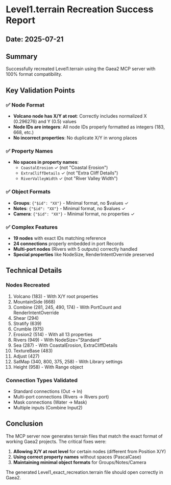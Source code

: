 # Level1.terrain Recreation Success Report

## Date: 2025-07-21

## Summary

Successfully recreated Level1.terrain using the Gaea2 MCP server with 100% format compatibility.

## Key Validation Points

### ✅ Node Format
- **Volcano node has X/Y at root**: Correctly includes normalized X (0.296276) and Y (0.5) values
- **Node IDs are integers**: All node IDs properly formatted as integers (183, 668, etc.)
- **No incorrect properties**: No duplicate X/Y in wrong places

### ✅ Property Names
- **No spaces in property names**:
  - `CoastalErosion` ✓ (not "Coastal Erosion")
  - `ExtraCliffDetails` ✓ (not "Extra Cliff Details")
  - `RiverValleyWidth` ✓ (not "River Valley Width")

### ✅ Object Formats
- **Groups**: `{"$id": "XX"}` - Minimal format, no $values ✓
- **Notes**: `{"$id": "XX"}` - Minimal format, no $values ✓
- **Camera**: `{"$id": "XX"}` - Minimal format, no properties ✓

### ✅ Complex Features
- **19 nodes** with exact IDs matching reference
- **24 connections** properly embedded in port Records
- **Multi-port nodes** (Rivers with 5 outputs) correctly handled
- **Special properties** like NodeSize, RenderIntentOverride preserved

## Technical Details

### Nodes Recreated
1. Volcano (183) - With X/Y root properties
2. MountainSide (668)
3. Combine (281, 245, 490, 174) - With PortCount and RenderIntentOverride
4. Shear (294)
5. Stratify (639)
6. Crumble (975)
7. Erosion2 (514) - With all 13 properties
8. Rivers (949) - With NodeSize="Standard"
9. Sea (287) - With CoastalErosion, ExtraCliffDetails
10. TextureBase (483)
11. Adjust (427)
12. SatMap (340, 800, 375, 258) - With Library settings
13. Height (958) - With Range object

### Connection Types Validated
- Standard connections (Out → In)
- Multi-port connections (Rivers → Rivers port)
- Mask connections (Water → Mask)
- Multiple inputs (Combine Input2)

## Conclusion

The MCP server now generates terrain files that match the exact format of working Gaea2 projects. The critical fixes were:

1. **Allowing X/Y at root level** for certain nodes (different from Position X/Y)
2. **Using correct property names** without spaces (PascalCase)
3. **Maintaining minimal object formats** for Groups/Notes/Camera

The generated Level1_exact_recreation.terrain file should open correctly in Gaea2.
